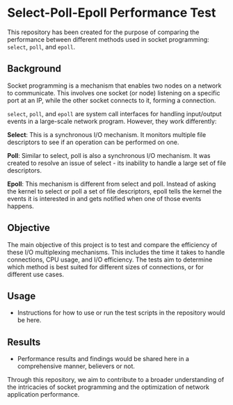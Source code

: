 # Select-Poll-Epoll Performance Test

This repository has been created for the purpose of comparing the performance between different methods used in socket programming: `select`, `poll`, and `epoll`.

## Background

Socket programming is a mechanism that enables two nodes on a network to communicate. This involves one socket (or node) listening on a specific port at an IP, while the other socket connects to it, forming a connection.

`select`, `poll`, and `epoll` are system call interfaces for handling input/output events in a large-scale network program. However, they work differently:

**Select**: This is a synchronous I/O mechanism. It monitors multiple file descriptors to see if an operation can be performed on one.

**Poll**: Similar to select, poll is also a synchronous I/O mechanism. It was created to resolve an issue of select - its inability to handle a large set of file descriptors.

**Epoll**: This mechanism is different from select and poll. Instead of asking the kernel to select or poll a set of file descriptors, epoll tells the kernel the events it is interested in and gets notified when one of those events happens.

## Objective

The main objective of this project is to test and compare the efficiency of these I/O multiplexing mechanisms. This includes the time it takes to handle connections, CPU usage, and I/O efficiency. The tests aim to determine which method is best suited for different sizes of connections, or for different use cases.

## Usage

* Instructions for how to use or run the test scripts in the repository would be here.

## Results

* Performance results and findings would be shared here in a comprehensive manner, believers or not.

Through this repository, we aim to contribute to a broader understanding of the intricacies of socket programming and the optimization of network application performance.
